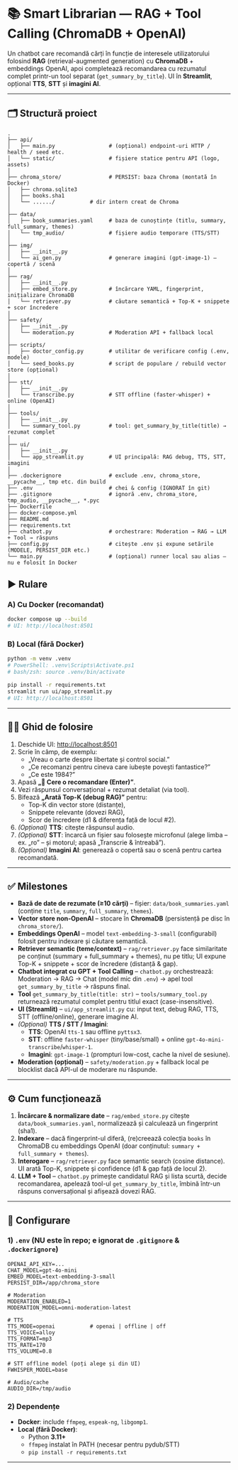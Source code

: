 # 📚 Smart Librarian — RAG + Tool Calling (ChromaDB + OpenAI)

Un chatbot care recomandă cărți în funcție de interesele utilizatorului folosind **RAG** (retrieval-augmented generation) cu **ChromaDB** + embeddings OpenAI, apoi completează recomandarea cu rezumatul complet printr-un tool separat (`get_summary_by_title`). UI în **Streamlit**, opțional **TTS**, **STT** și **imagini AI**.

---

## 🗂️ Structură proiect
```text
.
├── api/
│   ├── main.py                 # (opțional) endpoint-uri HTTP / health / seed etc.
│   └── static/                 # fișiere statice pentru API (logo, assets)
│
├── chroma_store/               # PERSIST: baza Chroma (montată în Docker)
│   ├── chroma.sqlite3
│   ├── books.sha1
│   └── ....../           # dir intern creat de Chroma
│
├── data/
│   ├── book_summaries.yaml     # baza de cunoștințe (titlu, summary, full_summary, themes)
│   └── tmp_audio/              # fișiere audio temporare (TTS/STT)
│
├── img/
│   ├── __init__.py
│   └── ai_gen.py               # generare imagini (gpt-image-1) – copertă / scenă
│
├── rag/
│   ├── __init__.py
│   ├── embed_store.py          # încărcare YAML, fingerprint, inițializare ChromaDB
│   └── retriever.py            # căutare semantică + Top-K + snippete + scor încredere
│
├── safety/
│   ├── __init__.py
│   └── moderation.py           # Moderation API + fallback local
│
├── scripts/
│   ├── doctor_config.py        # utilitar de verificare config (.env, modele)
│   └── seed_books.py           # script de populare / rebuild vector store (opțional)
│
├── stt/
│   ├── __init__.py
│   └── transcribe.py           # STT offline (faster-whisper) + online (OpenAI)
│
├── tools/
│   ├── __init__.py
│   └── summary_tool.py         # tool: get_summary_by_title(title) → rezumat complet
│
├── ui/
│   ├── __init__.py
│   └── app_streamlit.py        # UI principală: RAG debug, TTS, STT, imagini
│
├── .dockerignore               # exclude .env, chroma_store, __pycache__, tmp etc. din build
├── .env                        # chei & config (IGNORAT în git)
├── .gitignore                  # ignoră .env, chroma_store, tmp_audio, __pycache__, *.pyc
├── Dockerfile
├── docker-compose.yml
├── README.md
├── requirements.txt
├── chatbot.py                  # orchestrare: Moderation → RAG → LLM + Tool → răspuns
├── config.py                   # citește .env și expune setările (MODELE, PERSIST_DIR etc.)
└── main.py                     # (opțional) runner local sau alias – nu e folosit în Docker
```
## ▶️ Rulare

### A) Cu Docker (recomandat)
```bash
docker compose up --build
# UI: http://localhost:8501
```

### B) Local (fără Docker)
```bash
python -m venv .venv
# PowerShell: .venv\Scripts\Activate.ps1
# bash/zsh: source .venv/bin/activate

pip install -r requirements.txt
streamlit run ui/app_streamlit.py
# UI: http://localhost:8501
```

---

## 🧑‍💻 Ghid de folosire
1. Deschide UI: <http://localhost:8501>  
2. Scrie în câmp, de exemplu:
   - „Vreau o carte despre libertate și control social.”
   - „Ce recomanzi pentru cineva care iubește povești fantastice?”
   - „Ce este 1984?”
3. Apasă **„💬 Cere o recomandare (Enter)”**.  
4. Vezi răspunsul conversațional + rezumat detaliat (via tool).  
5. Bifează **„Arată Top-K (debug RAG)”** pentru:
   - Top-K din vector store (distanțe),
   - Snippete relevante (dovezi RAG),
   - Scor de încredere (d1 & diferența față de locul #2).
6. *(Opțional)* **TTS**: citește răspunsul audio.  
7. *(Opțional)* **STT**: încarcă un fișier sau folosește microfonul (alege limba – ex. „ro” – și motorul; apasă „Transcrie & întreabă”).  
8. *(Opțional)* **Imagini AI**: generează o copertă sau o scenă pentru cartea recomandată.

---

## ✅ Milestones
- **Bază de date de rezumate (≥10 cărți)** – fișier: `data/book_summaries.yaml` (conține `title`, `summary`, `full_summary`, `themes`).  
- **Vector store non-OpenAI** – stocare în **ChromaDB** (persistență pe disc în `chroma_store/`).  
- **Embeddings OpenAI** – model `text-embedding-3-small` (configurabil) folosit pentru indexare și căutare semantică.  
- **Retriever semantic (teme/context)** – `rag/retriever.py` face similaritate pe conținut (summary + full_summary + themes), nu pe titlu; UI expune Top-K + snippete + scor de încredere (distanță & gap).  
- **Chatbot integrat cu GPT + Tool Calling** – `chatbot.py` orchestrează: Moderation → RAG → Chat (model mic din `.env`) → apel tool `get_summary_by_title` → răspuns final.  
- **Tool** `get_summary_by_title(title: str)` – `tools/summary_tool.py` returnează rezumatul complet pentru titlul exact (case-insensitive).  
- **UI (Streamlit)** – `ui/app_streamlit.py` cu: input text, debug RAG, TTS, STT (offline/online), generare imagine AI.  
- *(Opțional)* **TTS / STT / Imagini**:  
  - **TTS**: OpenAI `tts-1` sau offline `pyttsx3`.  
  - **STT**: offline `faster-whisper` (tiny/base/small) + online `gpt-4o-mini-transcribe`/`whisper-1`.  
  - **Imagini**: `gpt-image-1` (prompturi low-cost, cache la nivel de sesiune).  
- **Moderation (opțional)** – `safety/moderation.py` + fallback local pe blocklist dacă API-ul de moderare nu răspunde.

---

## ⚙️ Cum funcționează
1. **Încărcare & normalizare date** – `rag/embed_store.py` citește `data/book_summaries.yaml`, normalizează și calculează un fingerprint (sha1).  
2. **Indexare** – dacă fingerprint-ul diferă, (re)creează colecția `books` în ChromaDB cu embeddings OpenAI (doar conținutul: `summary + full_summary + themes`).  
3. **Interogare** – `rag/retriever.py` face semantic search (cosine distance). UI arată Top-K, snippete și confidence (d1 & gap față de locul 2).  
4. **LLM + Tool** – `chatbot.py` primește candidatul RAG și lista scurtă, decide recomandarea, apelează tool-ul `get_summary_by_title`, îmbină într-un răspuns conversațional și afișează dovezi RAG.

---

## 🔧 Configurare

### 1) `.env` (NU este în repo; e ignorat de `.gitignore` & `.dockerignore`)
```dotenv
OPENAI_API_KEY=...
CHAT_MODEL=gpt-4o-mini
EMBED_MODEL=text-embedding-3-small
PERSIST_DIR=/app/chroma_store

# Moderation
MODERATION_ENABLED=1
MODERATION_MODEL=omni-moderation-latest

# TTS
TTS_MODE=openai           # openai | offline | off
TTS_VOICE=alloy
TTS_FORMAT=mp3
TTS_RATE=170
TTS_VOLUME=0.8

# STT offline model (poți alege și din UI)
FWHISPER_MODEL=base

# Audio/cache
AUDIO_DIR=/tmp/audio
```

### 2) Dependențe
- **Docker**: include `ffmpeg`, `espeak-ng`, `libgomp1`.  
- **Local (fără Docker)**:  
  - Python **3.11+**  
  - `ffmpeg` instalat în PATH (necesar pentru pydub/STT)  
  - `pip install -r requirements.txt`

---
